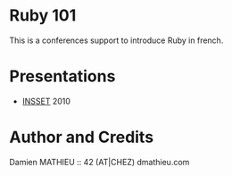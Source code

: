 # Ruby 101

This is a conferences support to introduce Ruby in french.

# Presentations

* [INSSET](http://www.insset.u-picardie.fr/site/licencepro_web) 2010

# Author and Credits

Damien MATHIEU :: 42 (AT|CHEZ) dmathieu.com
